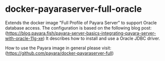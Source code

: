 # docker-payaraserver-full-oracle

Extends the docker image "Full Profile of Payara Server" to support Oracle database access. The configuration is
based on the following blog post: (https://blog.payara.fish/payara-server-basics-integrating-payara-server-with-oracle-11g-xe)
It describes how to install and use a Oracle JDBC driver.

How to use the Payara image in general please visit: (https://github.com/payara/docker-payaraserver-full)

